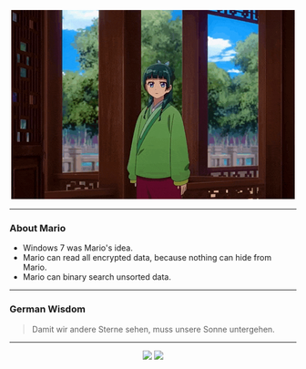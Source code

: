 <p align="center">
  <img src="assets/maomao.gif" />
</p>

---

### About Mario
- Windows 7 was Mario's idea.
- Mario can read all encrypted data, because nothing can hide from Mario.
- Mario can binary search unsorted data.

---

### German Wisdom
> Damit wir andere Sterne sehen, muss unsere Sonne untergehen.

---

<p align="center">
  <a>
    <img height="180em" src="https://github-readme-stats-eight-theta.vercel.app/api?username=Torfkopp&show_icons=true&theme=dark&include_all_commits=true&count_private=true"/>
  </a>
  <a href="https://github.com/Torfkopp?tab=repositories">
    <img height="180em" src="https://github-readme-stats-eight-theta.vercel.app/api/top-langs/?username=torfkopp&layout=compact&theme=dark&langs_count=8&hide=java"/>
  </a>
</p>

